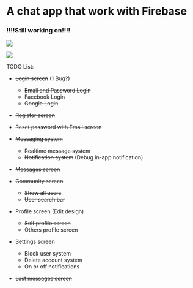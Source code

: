 # A chat app that work with Firebase

### !!!!Still working on!!!!

![](https://raw.githubusercontent.com/yeocak/ChatApp/master/github_images/login.png)

![](https://raw.githubusercontent.com/yeocak/ChatApp/master/github_images/login_land.png)

TODO List:
  - ~~Login screen~~ (1 Bug?)
    - ~~Email and Password Login~~
    - ~~Facebook Login~~
    - ~~Google Login~~
    
  - ~~Register screen~~
  
  - ~~Reset password with Email screen~~
  
  - ~~Messaging system~~
    - ~~Realtime message system~~
    - ~~Notification system~~ (Debug in-app notification)
    
  - ~~Messages screen~~
  
  - ~~Community screen~~
    - ~~Show all users~~
    - ~~User search bar~~
    
  - Profile screen (Edit design)
    - ~~Self profile screen~~
    - ~~Others profile screen~~
    
  - Settings screen
    - Block user system
    - Delete account system
    - ~~On or off notifications~~
    
  - ~~Last messages screen~~
